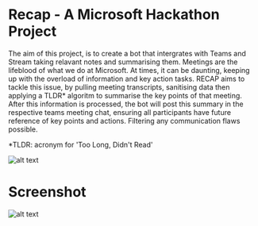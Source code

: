 # Recap - A Microsoft Hackathon Project
The aim of this project, is to create a bot that intergrates with Teams and Stream taking relavant notes and summarising them. Meetings are the lifeblood of what we do at Microsoft. At times, it can be daunting, keeping up with the overload of information and key action tasks. RECAP aims to tackle this issue, by pulling meeting transcripts, sanitising data then applying a TLDR* algoritm to summarise the key points of that meeting. After this information is processed, the bot will post this summary in the respective teams meeting chat, ensuring all participants have future reference of key points and actions. Filtering any communication flaws possible.

*TLDR: acronym for 'Too Long, Didn't Read'

![alt text](https://user-images.githubusercontent.com/28518091/62761263-8d1a1380-bac9-11e9-8827-49a6f5ce05e0.PNG)

# Screenshot

![alt text](https://user-images.githubusercontent.com/28518091/62761254-825f7e80-bac9-11e9-9b7b-0c58881558f5.png)
